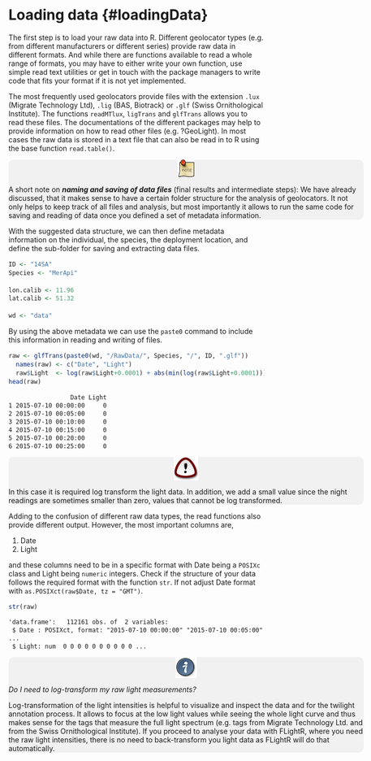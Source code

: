 # Loading data {#loadingData}



The first step is to load your raw data into R. Different geolocator types (e.g. from different manufacturers or different series) provide raw data in different formats. And while there are functions available to read a whole range of formats, you may have to either write your own function, use simple read text utilities or get in touch with the package managers to write code that fits your format if it is not yet implemented.

The most frequently used geolocators provide files with the extension `.lux` (Migrate Technology Ltd), `.lig` (BAS, Biotrack) or `.glf` (Swiss Ornithological Institute). The functions `readMTlux`, `ligTrans` and `glfTrans` allows you to read these files. The documentations of the different packages may help to provide information on how to read other files (e.g. ?GeoLight). In most cases the raw data is stored in a text file that can also be read in to R using the base function `read.table()`.


<div style="background-color:rgba(0, 0, 0, 0.0470588); border-radius: 10px; text-align:left; vertical-align: middle; padding:6px 2; width: 700px; margin: auto:">

<img src="images/note.png" style="display: block; margin: auto;" />

A short note on ***naming and saving of data files*** (final results and intermediate steps):
We have already discussed, that it makes sense to have a certain folder structure for the analysis of geolocators. It not only helps to keep track of all files and analysis, but most importantly it allows to run the same code for saving and reading of data once you defined a set of metadata information.
</div>

With the suggested data structure, we can then define metadata information on the individual, the species, the deployment location, and define the sub-folder for saving and extracting data files.


```r
ID <- "14SA"
Species <- "MerApi"

lon.calib <- 11.96
lat.calib <- 51.32

wd <- "data"
```

By using the above metadata we can use the `paste0` command to include this information in reading and writing of files.


```r
raw <- glfTrans(paste0(wd, "/RawData/", Species, "/", ID, ".glf"))
  names(raw) <- c("Date", "Light")
  raw$Light  <- log(raw$Light+0.0001) + abs(min(log(raw$Light+0.0001)))
head(raw)
```

```
                 Date Light
1 2015-07-10 00:00:00     0
2 2015-07-10 00:05:00     0
3 2015-07-10 00:10:00     0
4 2015-07-10 00:15:00     0
5 2015-07-10 00:20:00     0
6 2015-07-10 00:25:00     0
```

<div style="background-color:rgba(0, 0, 0, 0.0470588); border-radius: 10px; text-align:left; vertical-align: middle; padding:6px 2; width: 700px; margin: auto:">
<img src="images/important.png" style="display: block; margin: auto;" />

In this case it is required log transform the light data. In addition, we add a small value since the night readings are sometimes smaller than zero, values that cannot be log transformed.
</div>

Adding to the confusion of different raw data types, the read functions also provide different output. However, the most important columns are,

1. Date
2. Light

and these columns need to be in a specific format with Date being a `POSIXc` class and Light being `numeric` integers. Check if the structure of your data follows the required format with the function `str`. If not adjust Date format with `as.POSIXct(raw$Date, tz = "GMT")`.


```r
str(raw)
```

```
'data.frame':	112161 obs. of  2 variables:
 $ Date : POSIXct, format: "2015-07-10 00:00:00" "2015-07-10 00:05:00" ...
 $ Light: num  0 0 0 0 0 0 0 0 0 0 ...
```

<div style="background-color:rgba(0, 0, 0, 0.0470588); border-radius: 10px; text-align:left; vertical-align: middle; padding:6px 2; width: 700px; margin: auto:">
<img src="images/tip.png" style="display: block; margin: auto;" />

_Do I need to log-transform my raw light measurements?_
  
Log-transformation of the light intensities is helpful to visualize and inspect the data and for the twilight annotation process. It allows to focus at the low light values while seeing the whole light curve and thus makes sense for the tags that measure the full light spectrum (e.g. tags from Migrate Technology Ltd. and from the Swiss Ornithological Institute). If you proceed to analyse your data with FLightR, where you need the raw light intensities, there is no need to back-transform you light data as FLightR will do that automatically.
</div>

